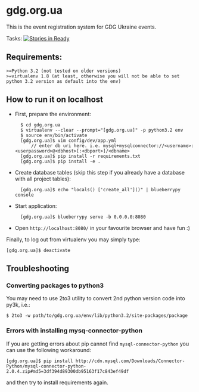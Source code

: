 # gdg.org.ua
This is the event registration system for GDG Ukraine events.

Tasks: [![Stories in Ready](https://badge.waffle.io/GDG-Ukraine/gdg.org.ua.svg?label=ready-for-dev&title=Ready%20for%20dev)](http://waffle.io/GDG-Ukraine/gdg.org.ua)

## Requirements:

    >=Python 3.2 (not tested on older versions)
    >=virtualenv 1.8 (at least, otherwise you will not be able to set python 3.2 version as default into the env)

## How to run it on localhost

* First, prepare the environment:

        $ cd gdg.org.ua
        $ virtualenv --clear --prompt="[gdg.org.ua]" -p python3.2 env
        $ source env/bin/activate
        [gdg.org.ua]$ vim config/dev/app.yml
            // enter db uri here. i.e. mysql+mysqlconnector://<username>:<userpassword>@<dbhost>[:<dbport>]/<dbname>
        [gdg.org.ua]$ pip install -r requirements.txt
        [gdg.org.ua]$ pip install -e .

* Create database tables (skip this step if you already have a database with all project tables):

        [gdg.org.ua]$ echo "locals() ['create_all']()" | blueberrypy console

* Start application:

        [gdg.org.ua]$ blueberrypy serve -b 0.0.0.0:8080

* Open ```http://localhost:8080/``` in your favourite browser and have fun :)

Finally, to log out from virtualenv you may simply type:

    [gdg.org.ua]$ deactivate

## Troubleshooting

### Converting packages to python3
You may need to use 2to3 utility to convert 2nd python version code into py3k, i.e.:

    $ 2to3 -w path/to/gdg.org.ua/env/lib/python3.2/site-packages/package

### Errors with installing mysq-connector-python
If you are getting errors about pip cannot find `mysql-connector-python` you can use the following workaround:

    [gdg.org.ua]$ pip install http://cdn.mysql.com/Downloads/Connector-Python/mysql-connector-python-2.0.4.zip#md5=3df394d89300db95163f17c843ef49df

and then try to install requirements again.
